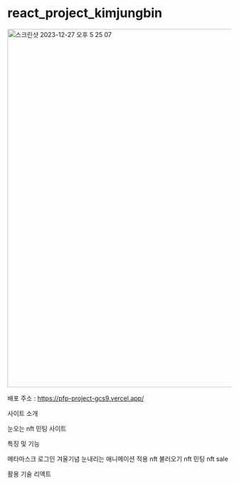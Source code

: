 # react_project_kimjungbin

<img width="805" alt="스크린샷 2023-12-27 오후 5 25 07" src="https://github.com/BCS-4/react_project_kimjungbin/assets/148553348/c91e5089-fc74-4c9f-9ecf-77a21af1eb5a">

배포 주소 : https://pfp-project-gcs9.vercel.app/

사이트 소개

눈오는 nft 민팅 사이트

특징 및 기능

메타마스크 로그인
겨울기념 눈내리는 애니메이션 적용
nft 불러오기
nft 민팅
nft sale

활용 기술
리액트
